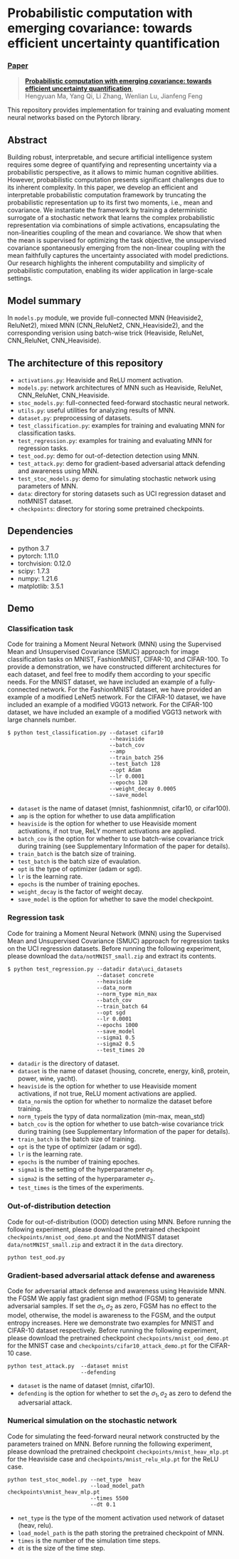 # Probabilistic computation with emerging covariance: towards efficient uncertainty quantification
###  [Paper](https://arxiv.org/abs/2305.19265)
> [**Probabilistic computation with emerging covariance: towards efficient uncertainty quantification**](https://arxiv.org/abs/2305.19265),            
> Hengyuan Ma, Yang Qi, Li Zhang, Wenlian Lu, Jianfeng Feng

This repository provides implementation for training and evaluating moment neural networks based on the Pytorch library.


## Abstract
Building robust, interpretable, and secure artificial intelligence system requires some degree of quantifying and representing uncertainty 
via a probabilistic perspective, as it allows 
to mimic human cognitive abilities. 
However, probabilistic computation presents significant challenges due to its inherent complexity.
In this paper, we develop an efficient and interpretable probabilistic computation framework by truncating the probabilistic 
representation up to its first two moments, i.e., mean and covariance.
We instantiate the framework by training a deterministic surrogate of a stochastic network that learns the complex probabilistic 
representation via combinations of simple activations, 
encapsulating the non-linearities coupling of the mean and covariance.
We show that when the mean is supervised for optimizing the task objective, the unsupervised covariance spontaneously emerging from 
the non-linear coupling with the mean faithfully 
captures the uncertainty associated with model predictions.
Our research highlights the inherent computability and simplicity of probabilistic computation, enabling its wider application in large-scale settings.


## Model summary
In `models.py` module, we provide full-connected MNN (Heaviside2, ReluNet2), mixed MNN (CNN_ReluNet2, CNN_Heaviside2), 
and the corresponding verision using batch-wise trick (Heaviside, ReluNet, CNN_ReluNet, CNN_Heaviside).


## The architecture of this repository

* `activations.py`: Heaviside and ReLU moment activation.
* `models.py`: network architectures of MNN such as Heaviside, ReluNet, CNN_ReluNet, CNN_Heaviside.
* `stoc_models.py`: full-connected feed-forward stochastic neural network.
* `utils.py`: useful utilities for analyzing results of MNN.
* `dataset.py`: preprocessing of datasets.
* `test_classification.py`: examples for training and evaluating MNN for classification tasks.
* `test_regression.py`: examples for training and evaluating MNN for regression tasks.
* `test_ood.py`: demo for out-of-detection detection using MNN.
* `test_attack.py`: demo for gradient-based adversarial attack defending and awareness using MNN.
* `test_stoc_models.py`: demo for simulating stochastic network using parameters of MNN.
* `data`: directory for storing datasets such as UCI regression dataset and notMNIST dataset.
* `checkpoints`: directory for storing some pretrained checkpoints.

## Dependencies
* python 3.7
* pytorch: 1.11.0
* torchvision: 0.12.0
* scipy: 1.7.3
* numpy: 1.21.6
* matplotlib: 3.5.1


## Demo

### Classification task
Code for training a Moment Neural Network (MNN) using the Supervised Mean and Unsupervised Covariance (SMUC) approach
for image classification tasks on MNIST, FashionMNIST, CIFAR-10, and CIFAR-100.
To provide a demonstration, we have constructed different architectures for each dataset, and feel free 
to modify them according to your specific needs.
For the MNIST dataset, we have included an example of a fully-connected network.
For the FashionMNIST dataset, we have provided an example of a modified LeNet5 network.
For the CIFAR-10 dataset, we have included an example of a modified VGG13 network. 
For the CIFAR-100 dataset, we have included an example of a modified VGG13 network with large channels number. 
```
$ python test_classification.py --dataset cifar10 
                                --heaviside
                                --batch_cov
                                --amp
                                --train_batch 256 
                                --test_batch 128 
                                --opt Adam
                                --lr 0.0001 
                                --epochs 120 
                                --weight_decay 0.0005  
                                --save_model
```
* `dataset` is the name of dataset (mnist, fashionmnist, cifar10, or cifar100). 
* `amp` is the option for whether to use data amplification
* `heaviside` is the option for whether to use Heaviside moment activations, if not true, ReLY moment activations are applied.
* `batch_cov` is the option for whether to use batch-wise covariance trick during training (see Supplementary Information of the paper for details).
* `train_batch` is the batch size of training.
* `test_batch` is the batch size of evaulation.
* `opt` is the type of optimizer (adam or sgd).
* `lr` is the learning rate.
* `epochs` is the number of training epoches.
* `weight_decay` is the factor of weight decay.
* `save_model` is the option for whether to save the model checkpoint.

### Regression task
Code for training a Moment Neural Network (MNN) using the Supervised Mean and Unsupervised Covariance (SMUC) approach
for regression tasks on the UCI regression datasets. Before running the following experiment,
please download the `data/notMNIST_small.zip` and extract its contents.

```
$ python test_regression.py --datadir data\uci_datasets
                            --dataset concrete 
                            --heaviside
                            --data_norm
                            --norm_type min_max
                            --batch_cov
                            --train_batch 64 
                            --opt sgd
                            --lr 0.0001 
                            --epochs 1000 
                            --save_model
                            --sigma1 0.5
                            --sigma2 0.5
                            --test_times 20
```
* `datadir` is the directory of dataset.
* `dataset` is the name of dataset (housing, concrete, energy, kin8, protein, power, wine, yacht).
* `heaviside` is the option for whether to use Heaviside moment activations, if not true, ReLU moment activations are applied.
* `data_norm`is the option for whether to normalize the dataset before training.
* `norm_type`is the typy of data normalization (min-max, mean_std)
* `batch_cov` is the option for whether to use batch-wise covariance trick during training (see Supplementary Information of the paper for details).
* `train_batch` is the batch size of training.
* `opt` is the type of optimizer (adam or sgd).
* `lr` is the learning rate.
* `epochs` is the number of training epoches.
* `sigma1` is the setting of the hyperparameter $\sigma_1$.
* `sigma2` is the setting of the hyperparameter $\sigma_2$.
* `test_times` is the times of the experiments.

### Out-of-distribution detection
Code for out-of-distribution (OOD) detection using MNN. Before running the following experiment, 
please download the pretrained checkpoint `checkpoints/mnist_ood_demo.pt` and the NotMNIST dataset
`data/notMNIST_small.zip` and extract it in the `data` directory.
```
python test_ood.py  
```


### Gradient-based adversarial attack defense and awareness
Code for adversarial attack defense and awareness using Heaviside MNN. 
the FGSM We apply fast gradient sign method (FGSM)
to generate adversarial samples. 
If set the $\sigma_1,\sigma_2$ as zero, FGSM has no effect to the model, otherwise, the model is awareness to the FGSM,
and the output entropy increases.
Here we demonstrate two examples for MNIST and CIFAR-10 dataset respectively.
Before running the following experiment, 
please download the pretrained checkpoint `checkpoints/mnist_ood_demo.pt` for the
MNIST case and `checkpoints/cifar10_attack_demo.pt` for the CIFAR-10 case. 
```
python test_attack.py  --dataset mnist
                       --defending
```
* `dataset` is the name of dataset (mnist, cifar10).
* `defending` is the option for whether to set the $\sigma_1,\sigma_2$ as zero to defend the adversarial attack.

### Numerical simulation on the stochastic network
Code for simulating the feed-forward neural network constructed by the parameters trained on MNN. Before running the following experiment, 
please download the pretrained checkpoint `checkpoints/mnist_heav_mlp.pt` for the
Heaviside case and `checkpoints/mnist_relu_mlp.pt` for the ReLU case.
```
python test_stoc_model.py --net_type  heav
                          --load_model_path checkpoints\mnist_heav_mlp.pt
                          --times 5500
                          --dt 0.1
```
* `net_type` is the type of the moment activation used network of dataset (heav, relu).
* `load_model_path` is the path storing the pretrained checkpoint of MNN.
* `times` is the number of the simulation time steps.
* `dt` is the size of the time step.
